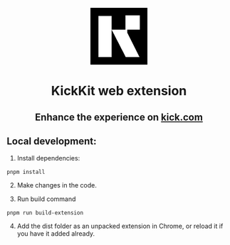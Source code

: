 <p align="center">
    <picture>
      <img src="public/icons/icon128.png" height="128">
    </picture>
    <h1 align="center">KickKit web extension</h1>
    <h2 align="center">Enhance the experience on <a href="https://kick.com">kick.com</a></h2>
</p>

## Local development:

1. Install dependencies:

```
pnpm install
```

2. Make changes in the code.

3. Run build command

```
pnpm run build-extension
```

4. Add the dist folder as an unpacked extension in Chrome, or reload it if you have it added already.
